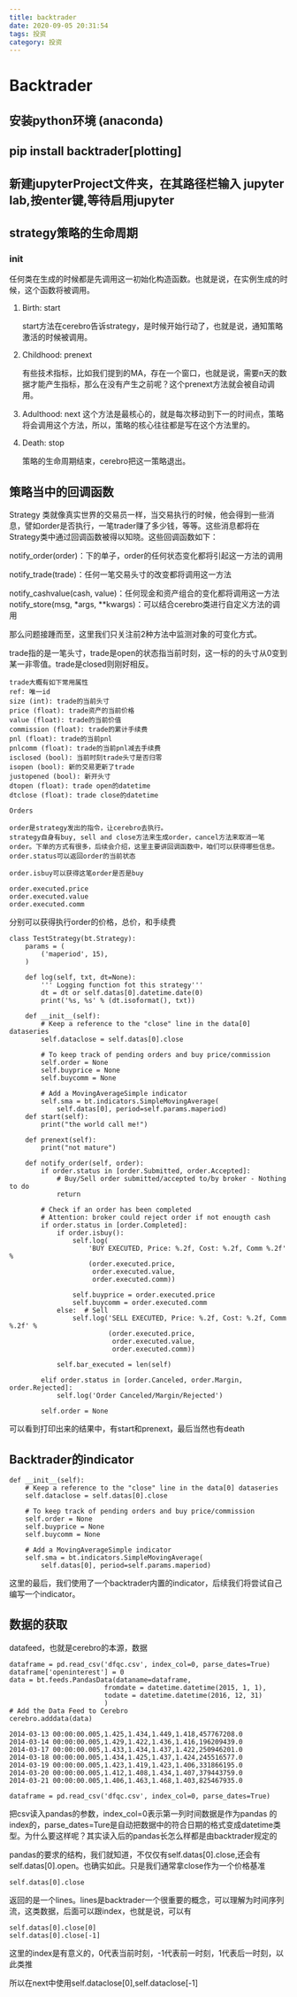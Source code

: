 ```yaml
---
title: backtrader
date: 2020-09-05 20:31:54
tags: 投资
category: 投资
---
```


# Backtrader

## 安装python环境 (anaconda)

## pip install backtrader[plotting]

## 新建jupyterProject文件夹，在其路径栏输入 jupyter lab,按enter键,等待启用jupyter

## strategy策略的生命周期

### __init__

任何类在生成的时候都是先调用这一初始化构造函数。也就是说，在实例生成的时候，这个函数将被调用。

1. Birth: start

    start方法在cerebro告诉strategy，是时候开始行动了，也就是说，通知策略激活的时候被调用。

2. Childhood: prenext

    有些技术指标，比如我们提到的MA，存在一个窗口，也就是说，需要n天的数据才能产生指标，那么在没有产生之前呢？这个prenext方法就会被自动调用。
3. Adulthood: next
这个方法是最核心的，就是每次移动到下一的时间点，策略将会调用这个方法，所以，策略的核心往往都是写在这个方法里的。

4. Death: stop

    策略的生命周期结束，cerebro把这一策略退出。

## 策略当中的回调函数

Strategy 类就像真实世界的交易员一样，当交易执行的时候，他会得到一些消息，譬如order是否执行，一笔trader赚了多少钱，等等。这些消息都将在Strategy类中通过回调函数被得以知晓。这些回调函数如下：

notify_order(order)：下的单子，order的任何状态变化都将引起这一方法的调用

notify_trade(trade)：任何一笔交易头寸的改变都将调用这一方法

notify_cashvalue(cash, value)：任何现金和资产组合的变化都将调用这一方法 
notify_store(msg, *args, **kwargs)：可以结合cerebro类进行自定义方法的调用

那么问题接踵而至，这里我们只关注前2种方法中监测对象的可变化方式。

trade指的是一笔头寸，trade是open的状态指当前时刻，这一标的的头寸从0变到某一非零值。trade是closed则刚好相反。

    trade大概有如下常用属性
	ref: 唯一id
	size (int): trade的当前头寸
	price (float): trade资产的当前价格
	value (float): trade的当前价值
	commission (float): trade的累计手续费
	pnl (float): trade的当前pnl
	pnlcomm (float): trade的当前pnl减去手续费
	isclosed (bool): 当前时刻trade头寸是否归零
	isopen (bool): 新的交易更新了trade
	justopened (bool): 新开头寸
	dtopen (float): trade open的datetime
	dtclose (float): trade close的datetime

	Orders

    order是strategy发出的指令，让cerebro去执行。
    strategy自身有buy, sell and close方法来生成order，cancel方法来取消一笔order。下单的方式有很多，后续会介绍，这里主要讲回调函数中，咱们可以获得哪些信息。
	order.status可以返回order的当前状态
	
	order.isbuy可以获得这笔order是否是buy
	
	order.executed.price
	order.executed.value
	order.executed.comm

分别可以获得执行order的价格，总价，和手续费
	
	class TestStrategy(bt.Strategy):
	    params = (
	        ('maperiod', 15),
	    )
	 
	    def log(self, txt, dt=None):
	        ''' Logging function fot this strategy'''
	        dt = dt or self.datas[0].datetime.date(0)
	        print('%s, %s' % (dt.isoformat(), txt))
	 
	    def __init__(self):
	        # Keep a reference to the "close" line in the data[0] dataseries
	        self.dataclose = self.datas[0].close
	 
	        # To keep track of pending orders and buy price/commission
	        self.order = None
	        self.buyprice = None
	        self.buycomm = None
	 
	        # Add a MovingAverageSimple indicator
	        self.sma = bt.indicators.SimpleMovingAverage(
	            self.datas[0], period=self.params.maperiod)
	    def start(self):
	        print("the world call me!")
	 
	    def prenext(self):
	        print("not mature")
	 
	    def notify_order(self, order):
	        if order.status in [order.Submitted, order.Accepted]:
	            # Buy/Sell order submitted/accepted to/by broker - Nothing to do
	            return
	 
	        # Check if an order has been completed
	        # Attention: broker could reject order if not enougth cash
	        if order.status in [order.Completed]:
	            if order.isbuy():
	                self.log(
	                    'BUY EXECUTED, Price: %.2f, Cost: %.2f, Comm %.2f' %
	                    (order.executed.price,
	                     order.executed.value,
	                     order.executed.comm))
	 
	                self.buyprice = order.executed.price
	                self.buycomm = order.executed.comm
	            else:  # Sell
	                self.log('SELL EXECUTED, Price: %.2f, Cost: %.2f, Comm %.2f' %
	                         (order.executed.price,
	                          order.executed.value,
	                          order.executed.comm))
	 
	            self.bar_executed = len(self)
	 
	        elif order.status in [order.Canceled, order.Margin, order.Rejected]:
	            self.log('Order Canceled/Margin/Rejected')
	 
	        self.order = None

可以看到打印出来的结果中，有start和prenext，最后当然也有death

## Backtrader的indicator

    def __init__(self):
        # Keep a reference to the "close" line in the data[0] dataseries
        self.dataclose = self.datas[0].close
 
        # To keep track of pending orders and buy price/commission
        self.order = None
        self.buyprice = None
        self.buycomm = None
 
        # Add a MovingAverageSimple indicator
        self.sma = bt.indicators.SimpleMovingAverage(
            self.datas[0], period=self.params.maperiod)

 这里的最后，我们使用了一个backtrader内置的indicator，后续我们将尝试自己编写一个indicator。

## 数据的获取

datafeed，也就是cerebro的本源，数据

    dataframe = pd.read_csv('dfqc.csv', index_col=0, parse_dates=True)
    dataframe['openinterest'] = 0
    data = bt.feeds.PandasData(dataname=dataframe,
                            fromdate = datetime.datetime(2015, 1, 1),
                            todate = datetime.datetime(2016, 12, 31)
                            )
    # Add the Data Feed to Cerebro
    cerebro.adddata(data)

	2014-03-13 00:00:00.005,1.425,1.434,1.449,1.418,457767208.0
	2014-03-14 00:00:00.005,1.429,1.422,1.436,1.416,196209439.0
	2014-03-17 00:00:00.005,1.433,1.434,1.437,1.422,250946201.0
	2014-03-18 00:00:00.005,1.434,1.425,1.437,1.424,245516577.0
	2014-03-19 00:00:00.005,1.423,1.419,1.423,1.406,331866195.0
	2014-03-20 00:00:00.005,1.412,1.408,1.434,1.407,379443759.0
	2014-03-21 00:00:00.005,1.406,1.463,1.468,1.403,825467935.0

	dataframe = pd.read_csv('dfqc.csv', index_col=0, parse_dates=True)

把csv读入pandas的参数，index_col=0表示第一列时间数据是作为pandas 的index的，parse_dates=Ture是自动把数据中的符合日期的格式变成datetime类型。为什么要这样呢？其实读入后的pandas长怎么样都是由backtrader规定的


pandas的要求的结构，我们就知道，不仅仅有self.datas[0].close,还会有self.datas[0].open。也确实如此。只是我们通常拿close作为一个价格基准

	self.datas[0].close

返回的是一个lines。lines是backtrader一个很重要的概念，可以理解为时间序列流，这类数据，后面可以跟index，也就是说，可以有

	self.datas[0].close[0]
	self.datas[0].close[-1]

这里的index是有意义的，0代表当前时刻，-1代表前一时刻，1代表后一时刻，以此类推

所以在next中使用self.dataclose[0],self.dataclose[-1]